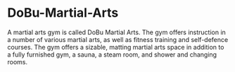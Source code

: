 # DoBu-Martial-Arts
 A martial arts gym is called DoBu Martial Arts. The gym offers instruction in a number of various martial arts, as well as fitness training and self-defence courses. The gym offers a sizable, matting martial arts space in addition to a fully furnished gym, a sauna, a steam room, and shower and changing rooms.
